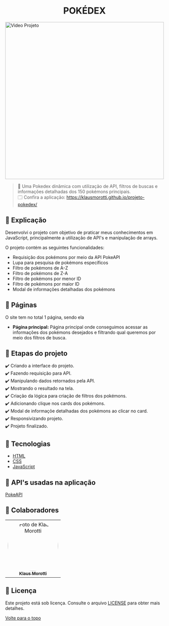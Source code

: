 <h1 align="center">POKÉDEX</h1>

<img src="assets/images/pokedex-gif.gif" alt="Video Projeto" width="100%" height="500">

> 🔎 Uma Pokedex dinâmica com utilização de API, filtros de buscas e informações detalhadas dos 150 pokémons principais. <br>
🗔 Confira a aplicação: https://klausmorotti.github.io/projeto-pokedex/ <br>

## 📄 Explicação

Desenvolvi o projeto com objetivo de praticar meus conhecimentos em JavaScript, principalmente a utilização de API's e manipulação de arrays.

O projeto contém as seguintes funcionalidades:

* Requisição dos pokémons por meio da API PokeAPI
* Lupa para pesquisa de pokémons específicos
* Filtro de pokémons de A-Z
* Filtro de pokémons de Z-A
* Filtro de pokémons por menor ID
* Filtro de pokémons por maior ID
* Modal de informações detalhadas dos pokémons

## 📁 Páginas

O site tem no total 1 página, sendo ela

- **Página principal:** Página principal onde conseguimos acessar as informações dos pokémons desejados e filtrando qual queremos por meio dos filtros de busca.

## 🎯 Etapas do projeto

✔️ Criando a interface do projeto. </br>
✔️ Fazendo requisição para API. </br>
✔️ Manipulando dados retornados pela API. </br>
✔️ Mostrando o resultado na tela. </br>
✔️ Criação da lógica para criação de filtros dos pokémons. </br>
✔️ Adicionando clique nos cards dos pokémons. </br>
✔️ Modal de informaçõe detalhadas dos pokémons ao clicar no card. </br>
✔️ Responsivizando projeto. </br>
✔️ Projeto finalizado. </br>


## 🚀 Tecnologias
* <a href="https://developer.mozilla.org/pt-BR/docs/Web/HTML" target="_blank">HTML</a>
* <a href="https://developer.mozilla.org/pt-BR/docs/Web/CSS" target="_blank">CSS</a>
* <a href="https://developer.mozilla.org/pt-BR/docs/Web/JavaScript" target="_blank">JavaScript</a>

## 📡 API'𝘀 usadas na aplicação
<a href="https://pokeapi.co/" target="_blank">PokeAPI</a>

## 🤝 Colaboradores

<table>
  <tr>
    <td align="center">
      <a href="#">
        <img src="https://avatars.githubusercontent.com/u/84789400?v=4" width="160px;" height="160px" style="border-radius:50%" alt="Foto de Klaus Morotti"/><br>
        <sub>
          <b>Klaus Morotti</b>
        </sub>
      </a>
    </td>
  </tr>
</table>

## 📝 Licença

Este projeto está sob licença. Consulte o arquivo <a href="https://github.com/klausmorotti/projeto-pokedex/blob/master/LICENSE">LICENSE</a> para obter mais detalhes.

<a href="#top">Volte para o topo</a>
